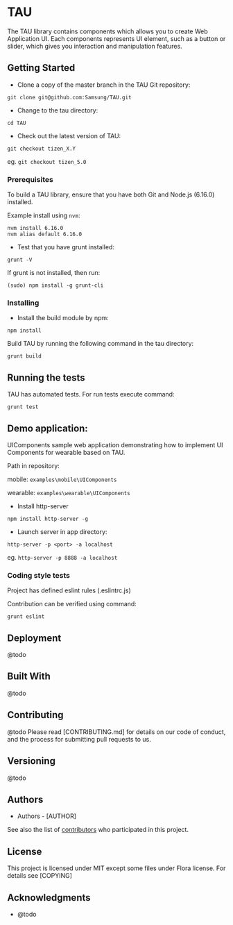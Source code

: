# TAU

The TAU library contains components which allows you to create Web Application UI. Each components represents UI element, such as a button or slider, which gives you interaction and manipulation features.

## Getting Started

- Clone a copy of the master branch in the TAU Git repository:

`git clone git@github.com:Samsung/TAU.git`

- Change to the tau directory:

`cd TAU`

- Check out the latest version of TAU:

`git checkout tizen_X.Y`

eg. `git checkout tizen_5.0`

### Prerequisites

To build a TAU library, ensure that you have both Git and Node.js (6.16.0) installed.

Example install using `nvm`:

```
nvm install 6.16.0
nvm alias default 6.16.0
```

- Test that you have grunt installed:

`grunt -V`

If grunt is not installed, then run:

`(sudo) npm install -g grunt-cli`

### Installing

- Install the build module by npm:

`npm install`

Build TAU by running the following command in the tau directory:

`grunt build`

## Running the tests

TAU has automated tests. For run tests execute command:

`grunt test`

## Demo application:

UIComponents sample web application demonstrating how to implement UI Components for wearable based on TAU.

Path in repository:

mobile: `examples\mobile\UIComponents`

wearable: `examples\wearable\UIComponents`

- Install http-server

`npm install http-server -g`

- Launch server in app directory:

`http-server -p <port> -a localhost`

eg. `http-server -p 8888 -a localhost`


### Coding style tests

Project has defined eslint rules (.eslintrc.js)

Contribution can be verified using command:

`grunt eslint`

## Deployment

@todo

## Built With

@todo

## Contributing

@todo
Please read [CONTRIBUTING.md] for details on our code of conduct, and the process for submitting pull requests to us.

## Versioning

@todo

## Authors

* Authors - [AUTHOR]

See also the list of [contributors](https://github.com/SAMSUNG/TAU/contributors) who participated in this project.

## License

This project is licensed under MIT except some files under Flora license. For details see [COPYING]

## Acknowledgments

* @todo